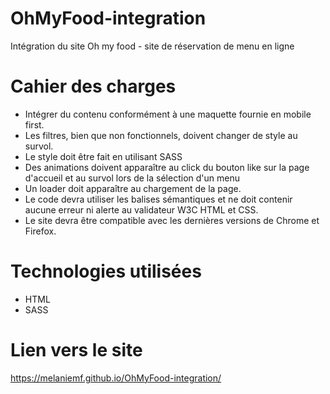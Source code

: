 # OhMyFood-integration
Intégration du site Oh my food - site de réservation de menu en ligne

# Cahier des charges

* Intégrer du contenu conformément à une maquette fournie en mobile first. 
* Les filtres, bien que non fonctionnels, doivent changer de style au survol.
* Le style doit être fait en utilisant SASS
* Des animations doivent apparaître au click du bouton like sur la page d'accueil et au survol lors de la sélection d'un menu
* Un loader doit apparaître au chargement de la page.
* Le code devra utiliser les balises sémantiques et ne doit contenir aucune erreur ni alerte au validateur W3C HTML et CSS.
* Le site devra être compatible avec les dernières versions de Chrome et Firefox.

# Technologies utilisées

* HTML
* SASS

# Lien vers le site

https://melaniemf.github.io/OhMyFood-integration/
